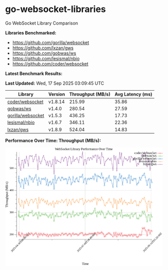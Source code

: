 # go-websocket-libraries

Go WebSocket Library Comparison

**Libraries Benchmarked:**

- https://github.com/gorilla/websocket
- https://github.com/lxzan/gws
- https://github.com/gobwas/ws
- https://github.com/lesismal/nbio
- https://github.com/coder/websocket

**Latest Benchmark Results:**

<!-- BENCHMARK_TABLE_START -->
**Last Updated:** Wed, 17 Sep 2025 03:09:45 UTC

| Library                                         | Version         | Throughput (MB/s) | Avg Latency (ms) |
| ----------------------------------------------- | --------------- | ----------------- | ---------------- |
| [coder/websocket](https://github.com/coder/websocket) | v1.8.14 | 215.99 | 35.86 |
| [gobwas/ws](https://github.com/gobwas/ws) | v1.4.0 | 280.54 | 27.59 |
| [gorilla/websocket](https://github.com/gorilla/websocket) | v1.5.3 | 436.25 | 17.73 |
| [lesismal/nbio](https://github.com/lesismal/nbio) | v1.6.7 | 346.11 | 22.36 |
| [lxzan/gws](https://github.com/lxzan/gws) | v1.8.9 | 524.04 | 14.83 |
<!-- BENCHMARK_TABLE_END -->

**Performance Over Time: Throughput (MB/s):**

![Benchmark Performance Graph](benchmark_performance.png)